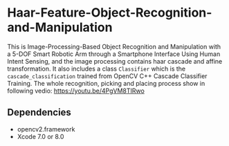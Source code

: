 # Haar-Feature-Object-Recognition-and-Manipulation
This is Image-Processing-Based Object Recognition and Manipulation with a 5-DOF Smart Robotic Arm through a Smartphone Interface Using Human Intent Sensing, and the image processing contains haar cascade and affine transformation.
It also includes a class `Classifier` which is the `cascade_classification` trained from OpenCV C++ Cascade Classifier Training.
The whole recognition, picking and placing process show in following vedio:
https://youtu.be/4PgVM8TIRwo  

## Dependencies

* opencv2.framework
* Xcode 7.0 or 8.0 

